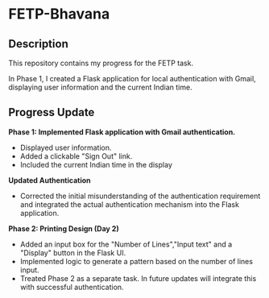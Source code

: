 # FETP-Bhavana
## Description 
This repository contains my progress for the FETP task.

In Phase 1, I created a Flask application for local authentication with Gmail, displaying user information and the current Indian time.

## Progress Update
  **Phase 1: Implemented Flask application with Gmail authentication.**
  - Displayed user information.
  - Added a clickable "Sign Out" link.
  - Included the current Indian time in the display

   **Updated Authentication**
   - Corrected the initial misunderstanding of the authentication requirement and integrated the actual authentication mechanism into the Flask application.
  
  **Phase 2: Printing Design (Day 2)**
  - Added an input box for the "Number of Lines","Input text" and a "Display" button in the Flask UI.
  - Implemented logic to generate a pattern based on the number of lines input.
  - Treated Phase 2 as a separate task. In future updates will integrate this with successful authentication.



 
